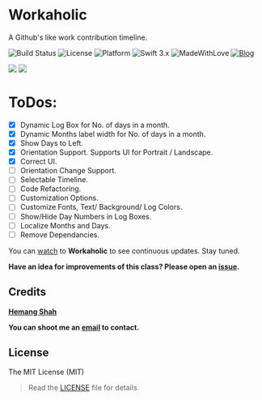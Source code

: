 # Workaholic

A Github's like work contribution timeline.

![Build Status](https://travis-ci.org/hemangshah/Workaholic.svg?style=flat-square&branch=master)
![License](https://img.shields.io/badge/License-MIT-lightgrey.svg?style=flat-square)
![Platform](https://img.shields.io/badge/Platforms-iOS-red.svg?style=flat-square)
![Swift 3.x](https://img.shields.io/badge/Swift-3.x-blue.svg?style=flat-square)
![MadeWithLove](https://img.shields.io/badge/Made%20with%20%E2%9D%A4-India-green.svg?style=flat-square)
[![Blog](https://img.shields.io/badge/Blog-iKiwiTech.com-blue.svg?style=flat-square)](http://www.ikiwitech.com)

<img src="https://github.com/hemangshah/Workaholic/blob/master/Screenshots/WHLandscape-1.png">
<img src="https://github.com/hemangshah/Workaholic/blob/master/Screenshots/WHLandscape-2.png">

# ToDos:

- [x] Dynamic Log Box for No. of days in a month.
- [x] Dynamic Months label width for No. of days in a month.
- [x] Show Days to Left.
- [x] Orientation Support. Supports UI for Portrait / Landscape.
- [x] Correct UI.
- [ ] Orientation Change Support.
- [ ] Selectable Timeline.
- [ ] Code Refactoring.
- [ ] Customization Options.
- [ ] Customize Fonts, Text/ Background/ Log Colors.
- [ ] Show/Hide Day Numbers in Log Boxes.
- [ ] Localize Months and Days.
- [ ] Remove Dependancies.

You can [watch](https://github.com/hemangshah/Workaholic/subscription) to **Workaholic** to see continuous updates. Stay tuned.

<b>Have an idea for improvements of this class?
Please open an [issue](https://github.com/hemangshah/Workaholic/issues/new).</b>
    
## Credits

<b>[Hemang Shah](https://about.me/hemang.shah)</b>

**You can shoot me an [email](http://www.google.com/recaptcha/mailhide/d?k=01IzGihUsyfigse2G9z80rBw==&c=vU7vyAaau8BctOAIJFwHVbKfgtIqQ4QLJaL73yhnB3k=) to contact.**

## License

The MIT License (MIT)

> Read the [LICENSE](https://github.com/hemangshah/Workaholic/blob/master/LICENSE) file for details.
